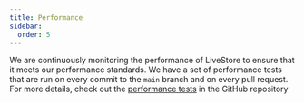```yaml
---
title: Performance
sidebar:
  order: 5
---
```


We are continuously monitoring the performance of LiveStore to ensure that it meets our performance standards. We have a set of performance tests that are run on every commit to the `main` branch and on every pull request. For more details, check out the [performance tests](https://github.com/livestorejs/livestore/blob/main/tests/perf/README.md) in the GitHub repository


